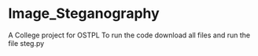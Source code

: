 # Image_Steganography
A College project for OSTPL
To run the code download all files and run the file steg.py
